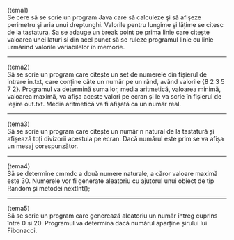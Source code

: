 (tema1)<br/>
Se cere să se scrie un program Java care să calculeze şi să afişeze perimetru şi aria unui dreptunghi. Valorile pentru lungime şi lățime se citesc de la tastatura. Sa se adauge un break point pe prima linie care citește valoarea unei laturi si din acel punct să se ruleze programul linie cu linie urmărind valorile variabilelor în memorie.
<hr/>
(tema2)<br/>
Să se scrie un program care citește un set de numerele din fișierul de intrare in.txt, care conține câte un număr pe un rând, având valorile {8 2 3 5 7 2}. Programul va determină suma lor, media aritmetică, valoarea minimă, valoarea maximă, va afișa aceste valori pe ecran și le va scrie în fișierul de ieșire out.txt. Media aritmetică va fi afișată ca un număr real.
<hr/>
(tema3)<br/>
Să se scrie un program care citește un număr n natural de la tastatură și afișează toți divizorii acestuia pe ecran. Dacă numărul este prim se va afișa un mesaj corespunzător.
<hr/>
(tema4)<br/>
Să se determine cmmdc a două numere naturale, a căror valoare maximă este 30. Numerele vor fi generate aleatoriu cu ajutorul unui obiect de tip Random și metodei nextInt();
<hr/>
(tema5)<br/>
Să se scrie un program care generează aleatoriu un număr întreg cuprins între 0 și 20. Programul va determina dacă numărul aparține șirului lui Fibonacci.
